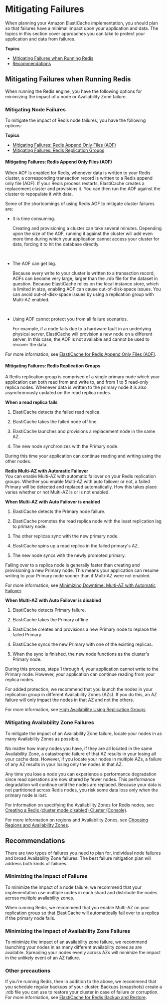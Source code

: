 # Mitigating Failures<a name="FaultTolerance"></a>

When planning your Amazon ElastiCache implementation, you should plan so that failures have a minimal impact upon your application and data\. The topics in this section cover approaches you can take to protect your application and data from failures\.

**Topics**
+ [Mitigating Failures when Running Redis](#FaultTolerance.Redis)
+ [Recommendations](#FaultTolerance.Recommendations)

## Mitigating Failures when Running Redis<a name="FaultTolerance.Redis"></a>

When running the Redis engine, you have the following options for minimizing the impact of a node or Availability Zone failure\.

### Mitigating Node Failures<a name="FaultTolerance.Redis.Cluster"></a>

To mitigate the impact of Redis node failures, you have the following options:

**Topics**
+ [Mitigating Failures: Redis Append Only Files \(AOF\)](#FaultTolerance.Redis.Cluster.AOF)
+ [Mitigating Failures: Redis Replication Groups](#FaultTolerance.Redis.Cluster.Replication)

#### Mitigating Failures: Redis Append Only Files \(AOF\)<a name="FaultTolerance.Redis.Cluster.AOF"></a>

When AOF is enabled for Redis, whenever data is written to your Redis cluster, a corresponding transaction record is written to a Redis append only file \(AOF\)\. If your Redis process restarts, ElastiCache creates a replacement cluster and provisions it\. You can then run the AOF against the cluster to repopulate it with data\.

Some of the shortcomings of using Redis AOF to mitigate cluster failures are:
+ It is time consuming\.

  Creating and provisioning a cluster can take several minutes\. Depending upon the size of the AOF, running it against the cluster will add even more time during which your application cannot access your cluster for data, forcing it to hit the database directly\.

   
+ The AOF can get big\.

  Because every write to your cluster is written to a transaction record, AOFs can become very large, larger than the \.rdb file for the dataset in question\. Because ElastiCache relies on the local instance store, which is limited in size, enabling AOF can cause out\-of\-disk\-space issues\. You can avoid out\-of\-disk\-space issues by using a replication group with Multi\-AZ enabled\.

   
+ Using AOF cannot protect you from all failure scenarios\.

  For example, if a node fails due to a hardware fault in an underlying physical server, ElastiCache will provision a new node on a different server\. In this case, the AOF is not available and cannot be used to recover the data\.

For more information, see [ElastiCache for Redis Append Only Files \(AOF\)](RedisAOF.md)\.

#### Mitigating Failures: Redis Replication Groups<a name="FaultTolerance.Redis.Cluster.Replication"></a>

A Redis replication group is comprised of a single primary node which your application can both read from and write to, and from 1 to 5 read\-only replica nodes\. Whenever data is written to the primary node it is also asynchronously updated on the read replica nodes\. 

**When a read replica fails**

1. ElastiCache detects the failed read replica\.

1. ElastiCache takes the failed node off line\.

1. ElastiCache launches and provisions a replacement node in the same AZ\.

1. The new node synchronizes with the Primary node\.

During this time your application can continue reading and writing using the other nodes\.

**Redis Multi\-AZ with Automatic Failover**  
You can enable Multi\-AZ with automatic failover on your Redis replication groups\. Whether you enable Multi\-AZ with auto failover or not, a failed Primary will be detected and replaced automatically\. How this takes place varies whether or not Multi\-AZ is or is not enabled\.

**When Multi\-AZ with Auto Failover is enabled**

1. ElastiCache detects the Primary node failure\.

1. ElastiCache promotes the read replica node with the least replication lag to primary node\.

1. The other replicas sync with the new primary node\.

1. ElastiCache spins up a read replica in the failed primary's AZ\.

1. The new node syncs with the newly promoted primary\.

Failing over to a replica node is generally faster than creating and provisioning a new Primary node\. This means your application can resume writing to your Primary node sooner than if Multi\-AZ were not enabled\.

For more information, see [Minimizing Downtime: Multi\-AZ with Automatic Failover](AutoFailover.md)\.

**When Multi\-AZ with Auto Failover is disabled**

1. ElastiCache detects Primary failure\.

1. ElastiCache takes the Primary offline\.

1. ElastiCache creates and provisions a new Primary node to replace the failed Primary\.

1. ElastiCache syncs the new Primary with one of the existing replicas\.

1. When the sync is finished, the new node functions as the cluster's Primary node\.

During this process, steps 1 through 4, your application cannot write to the Primary node\. However, your application can continue reading from your replica nodes\.

For added protection, we recommend that you launch the nodes in your replication group in different Availability Zones \(AZs\)\. If you do this, an AZ failure will only impact the nodes in that AZ and not the others\.

For more information, see [High Availability Using Replication Groups](Replication.md)\.

### Mitigating Availability Zone Failures<a name="FaultTolerance.Redis.AZ"></a>

To mitigate the impact of an Availability Zone failure, locate your nodes in as many Availability Zones as possible\.

No matter how many nodes you have, if they are all located in the same Availability Zone, a catastrophic failure of that AZ results in your losing all your cache data\. However, if you locate your nodes in multiple AZs, a failure of any AZ results in your losing only the nodes in that AZ\. 

Any time you lose a node you can experience a performance degradation since read operations are now shared by fewer nodes\. This performance degradation will continue until the nodes are replaced\. Because your data is not partitioned across Redis nodes, you risk some data loss only when the primary node is lost\.

For information on specifying the Availability Zones for Redis nodes, see [Creating a Redis \(cluster mode disabled\) Cluster \(Console\)](Clusters.Create.CON.Redis.md)\.

For more information on regions and Availability Zones, see [Choosing Regions and Availability Zones](RegionsAndAZs.md)\.

## Recommendations<a name="FaultTolerance.Recommendations"></a>

There are two types of failures you need to plan for, individual node failures and broad Availability Zone failures\. The best failure mitigation plan will address both kinds of failures\.

### Minimizing the Impact of Failures<a name="FaultTolerance.Recommendations.NodeFailure"></a>

To minimize the impact of a node failure, we recommend that your implementation use multiple nodes in each shard and distribute the nodes across multiple availability zones\.

When running Redis, we recommend that you enable Multi\-AZ on your replication group so that ElastiCache will automatically fail over to a replica if the primary node fails\.

### Minimizing the Impact of Availability Zone Failures<a name="FaultTolerance.Recommendations.AZFailure"></a>

To minimize the impact of an availability zone failure, we recommend launching your nodes in as many different availability zones as are available\. Spreading your nodes evenly across AZs will minimize the impact in the unlikely event of an AZ failure\.

### Other precautions<a name="FaultTolerance.Recommendations.Other"></a>

If you're running Redis, then in addition to the above, we recommend that you schedule regular backups of your cluster\. Backups \(snapshots\) create a \.rdb file you can use to restore your cluster in case of failure or corruption\. For more information, see [ElastiCache for Redis Backup and Restore](backups.md)\.